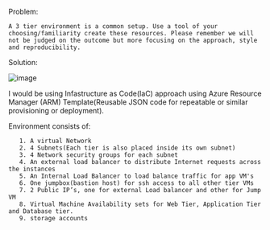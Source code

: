 ﻿Problem:

    A 3 tier environment is a common setup. Use a tool of your choosing/familiarity create these resources. Please remember we will not be judged on the outcome but more focusing on the approach, style and reproducibility.

Solution:

![image](https://user-images.githubusercontent.com/3917151/176560214-d275822d-d125-43b2-88a0-0abeff4f7466.png)

   I would be using Infastructure as Code(IaC) approach using Azure Resource Manager (ARM) Template(Reusable JSON code for repeatable or similar         provisioning or deployment).
   
   Environment consists of:
   
       1. A virtual Network
       2. 4 Subnets(Each tier is also placed inside its own subnet)
       3. 4 Network security groups for each subnet
       4. An external load balancer to distribute Internet requests across the instances
       5. An Internal Load Balancer to load balance traffic for app VM's
       6. One jumpbox(bastion host) for ssh access to all other tier VMs
       7. 2 Public IP’s, one for external Load balancer and other for Jump VM
       8. Virtual Machine Availability sets for Web Tier, Application Tier and Database tier.
       9. storage accounts
